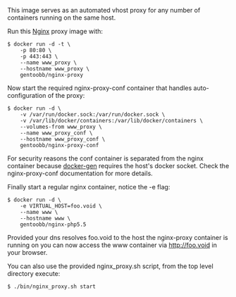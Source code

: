 This image serves as an automated vhost proxy for any number of containers running on the same host.

Run this [Nginx][] proxy image with:

    $ docker run -d -t \
        -p 80:80 \
        -p 443:443 \
        --name www_proxy \
        --hostname www_proxy \
        gentoobb/nginx-proxy

Now start the required nginx-proxy-conf container that handles auto-configuration of the proxy:

    $ docker run -d \
        -v /var/run/docker.sock:/var/run/docker.sock \
        -v /var/lib/docker/containers:/var/lib/docker/containers \
        --volumes-from www_proxy \
        --name www_proxy_conf \
        --hostname www_proxy_conf \
        gentoobb/nginx-proxy-conf

For security reasons the conf container is separated from the nginx container because [docker-gen][] requires the host's docker socket.
Check the nginx-proxy-conf documentation for more details.

Finally start a regular nginx container, notice the -e flag:

    $ docker run -d \
        -e VIRTUAL_HOST=foo.void \
        --name www \
        --hostname www \
        gentoobb/nginx-php5.5

Provided your dns resolves foo.void to the host the nginx-proxy container is running on you can now access the www container
via http://foo.void in your browser.

You can also use the provided nginx_proxy.sh script, from the top level directory execute:

    $ ./bin/nginx_proxy.sh start

[Nginx]: http://nginx.org/
[docker-gen]: https://github.com/jwilder/docker-gen
